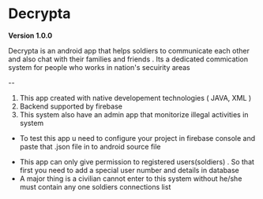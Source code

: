 # Decrypta

**Version 1.0.0**

Decrypta is an android app that helps soldiers to communicate each other and also chat with their families and friends . Its a dedicated commication system for people who works in nation's secuirity areas 

--

1. This app created with native developement technologies ( JAVA, XML )
2. Backend supported by firebase 
3. This system also have an admin app that monitorize illegal activities in system 

- To test this app u need to configure your project in firebase console and paste that .json file in to android source file 

* This app can only give permission to registered users(soldiers) . So that first you need to add a special user number and details in database 
* A major thing is a civilian cannot enter to this system without he/she must contain any one soldiers connections list

